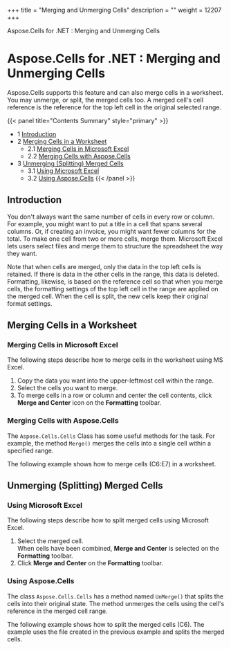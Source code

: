+++
title = "Merging and Unmerging Cells" 
description = "" 
weight = 12207 
+++

Aspose.Cells for .NET : Merging and Unmerging Cells  

# Aspose.Cells for .NET : Merging and Unmerging Cells


Aspose.Cells supports this feature and can also merge cells in a worksheet. You may unmerge, or split, the merged cells too. A merged cell's cell reference is the reference for the top left cell in the original selected range.

{{< panel title="Contents Summary" style="primary" >}}
*   1 [Introduction](#MergingandUnmergingCells-Introduction)
*   2 [Merging Cells in a Worksheet](#MergingandUnmergingCells-MergingCellsinaWorksheet)
    *   2.1 [Merging Cells in Microsoft Excel](#MergingandUnmergingCells-MergingCellsinMicrosoftExcel)
    *   2.2 [Merging Cells with Aspose.Cells](#MergingandUnmergingCells-MergingCellswithAspose.Cells)
*   3 [Unmerging (Splitting) Merged Cells](#MergingandUnmergingCells-Unmerging(Splitting)MergedCells)
    *   3.1 [Using Microsoft Excel](#MergingandUnmergingCells-UsingMicrosoftExcel)
    *   3.2 [Using Aspose.Cells](#MergingandUnmergingCells-UsingAspose.Cells)
{{< /panel >}}
 

## Introduction

You don't always want the same number of cells in every row or column. For example, you might want to put a title in a cell that spans several columns. Or, if creating an invoice, you might want fewer columns for the total. To make one cell from two or more cells, merge them. Microsoft Excel lets users select files and merge them to structure the spreadsheet the way they want.

Note that when cells are merged, only the data in the top left cells is retained. If there is data in the other cells in the range, this data is deleted.  
Formatting, likewise, is based on the reference cell so that when you merge cells, the formatting settings of the top left cell in the range are applied on the merged cell. When the cell is split, the new cells keep their original format settings.

## Merging Cells in a Worksheet

### Merging Cells in Microsoft Excel

The following steps describe how to merge cells in the worksheet using MS Excel.

1.  Copy the data you want into the upper-leftmost cell within the range.
2.  Select the cells you want to merge.
3.  To merge cells in a row or column and center the cell contents, click **Merge and Center** icon on the **Formatting** toolbar.

### Merging Cells with Aspose.Cells

The `Aspose.Cells.Cells` Class has some useful methods for the task. For example, the method `Merge()` merges the cells into a single cell within a specified range.

The following example shows how to merge cells (C6:E7) in a worksheet.

## Unmerging (Splitting) Merged Cells

### Using Microsoft Excel

The following steps describe how to split merged cells using Microsoft Excel.

1.  Select the merged cell.  
    When cells have been combined, **Merge and Center** is selected on the **Formatting** toolbar.
2.  Click **Merge and Center** on the **Formatting** toolbar.

### Using Aspose.Cells

The class `Aspose.Cells.Cells` has a method named `UnMerge()` that splits the cells into their original state. The method unmerges the cells using the cell's reference in the merged cell range.

The following example shows how to split the merged cells (C6). The example uses the file created in the previous example and splits the merged cells.


